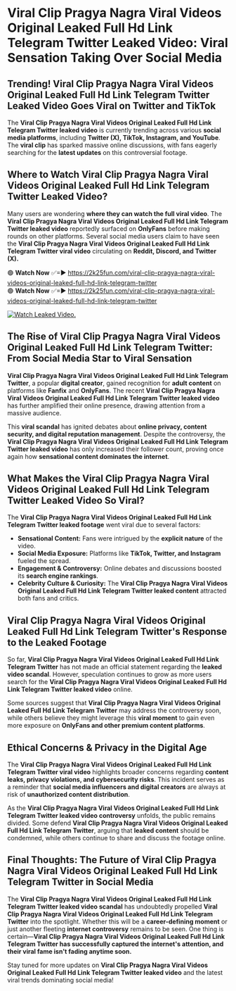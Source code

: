 # Viral Clip Pragya Nagra Viral Videos Original Leaked Full Hd Link Telegram Twitter Leaked Video: Viral Sensation Taking Over Social Media

## **Trending! Viral Clip Pragya Nagra Viral Videos Original Leaked Full Hd Link Telegram Twitter Leaked Video Goes Viral on Twitter and TikTok**
The **Viral Clip Pragya Nagra Viral Videos Original Leaked Full Hd Link Telegram Twitter leaked video** is currently trending across various **social media platforms**, including **Twitter (X), TikTok, Instagram, and YouTube**. The **viral clip** has sparked massive online discussions, with fans eagerly searching for the **latest updates** on this controversial footage.

## **Where to Watch Viral Clip Pragya Nagra Viral Videos Original Leaked Full Hd Link Telegram Twitter Leaked Video?**
Many users are wondering **where they can watch the full viral video**. The **Viral Clip Pragya Nagra Viral Videos Original Leaked Full Hd Link Telegram Twitter leaked video** reportedly surfaced on **OnlyFans** before making rounds on other platforms. Several social media users claim to have seen the **Viral Clip Pragya Nagra Viral Videos Original Leaked Full Hd Link Telegram Twitter viral video** circulating on **Reddit, Discord, and Twitter (X).**

🟢 **Watch Now** ✅=► https://2k25fun.com/viral-clip-pragya-nagra-viral-videos-original-leaked-full-hd-link-telegram-twitter  
🟢 **Watch Now** ✅=► https://2k25fun.com/viral-clip-pragya-nagra-viral-videos-original-leaked-full-hd-link-telegram-twitter  

[![Watch Leaked Video.](https://miro.medium.com/v2/resize:fit:828/format:webp/1*cilzJN44JGOrTw9NJCrNHA.gif "Watch Leaked Video")](https://2k25fun.com/viral-clip-pragya-nagra-viral-videos-original-leaked-full-hd-link-telegram-twitter)

## **The Rise of Viral Clip Pragya Nagra Viral Videos Original Leaked Full Hd Link Telegram Twitter: From Social Media Star to Viral Sensation**
**Viral Clip Pragya Nagra Viral Videos Original Leaked Full Hd Link Telegram Twitter**, a popular **digital creator**, gained recognition for **adult content** on platforms like **Fanfix** and **OnlyFans**. The recent **Viral Clip Pragya Nagra Viral Videos Original Leaked Full Hd Link Telegram Twitter leaked video** has further amplified their online presence, drawing attention from a massive audience.

This **viral scandal** has ignited debates about **online privacy, content security, and digital reputation management**. Despite the controversy, the **Viral Clip Pragya Nagra Viral Videos Original Leaked Full Hd Link Telegram Twitter leaked video** has only increased their follower count, proving once again how **sensational content dominates the internet**.

## **What Makes the Viral Clip Pragya Nagra Viral Videos Original Leaked Full Hd Link Telegram Twitter Leaked Video So Viral?**
The **Viral Clip Pragya Nagra Viral Videos Original Leaked Full Hd Link Telegram Twitter leaked footage** went viral due to several factors:
- **Sensational Content:** Fans were intrigued by the **explicit nature** of the video.
- **Social Media Exposure:** Platforms like **TikTok, Twitter, and Instagram** fueled the spread.
- **Engagement & Controversy:** Online debates and discussions boosted its **search engine rankings**.
- **Celebrity Culture & Curiosity:** The **Viral Clip Pragya Nagra Viral Videos Original Leaked Full Hd Link Telegram Twitter leaked content** attracted both fans and critics.

## **Viral Clip Pragya Nagra Viral Videos Original Leaked Full Hd Link Telegram Twitter's Response to the Leaked Footage**
So far, **Viral Clip Pragya Nagra Viral Videos Original Leaked Full Hd Link Telegram Twitter** has not made an official statement regarding the **leaked video scandal**. However, speculation continues to grow as more users search for the **Viral Clip Pragya Nagra Viral Videos Original Leaked Full Hd Link Telegram Twitter leaked video** online.

Some sources suggest that **Viral Clip Pragya Nagra Viral Videos Original Leaked Full Hd Link Telegram Twitter** may address the controversy soon, while others believe they might leverage this **viral moment** to gain even more exposure on **OnlyFans and other premium content platforms**.

## **Ethical Concerns & Privacy in the Digital Age**
The **Viral Clip Pragya Nagra Viral Videos Original Leaked Full Hd Link Telegram Twitter viral video** highlights broader concerns regarding **content leaks, privacy violations, and cybersecurity risks**. This incident serves as a reminder that **social media influencers and digital creators** are always at risk of **unauthorized content distribution**.

As the **Viral Clip Pragya Nagra Viral Videos Original Leaked Full Hd Link Telegram Twitter leaked video controversy** unfolds, the public remains divided. Some defend **Viral Clip Pragya Nagra Viral Videos Original Leaked Full Hd Link Telegram Twitter**, arguing that **leaked content** should be condemned, while others continue to share and discuss the footage online.

## **Final Thoughts: The Future of Viral Clip Pragya Nagra Viral Videos Original Leaked Full Hd Link Telegram Twitter in Social Media**
The **Viral Clip Pragya Nagra Viral Videos Original Leaked Full Hd Link Telegram Twitter leaked video scandal** has undoubtedly propelled **Viral Clip Pragya Nagra Viral Videos Original Leaked Full Hd Link Telegram Twitter** into the spotlight. Whether this will be a **career-defining moment** or just another fleeting **internet controversy** remains to be seen. One thing is certain—**Viral Clip Pragya Nagra Viral Videos Original Leaked Full Hd Link Telegram Twitter has successfully captured the internet's attention, and their viral fame isn't fading anytime soon.**

Stay tuned for more updates on **Viral Clip Pragya Nagra Viral Videos Original Leaked Full Hd Link Telegram Twitter leaked video** and the latest viral trends dominating social media!